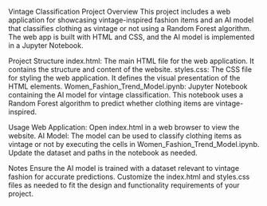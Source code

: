 Vintage Classification Project
Overview
This project includes a web application for showcasing vintage-inspired fashion items and an AI model that classifies clothing as vintage or not using a Random Forest algorithm. The web app is built with HTML and CSS, and the AI model is implemented in a Jupyter Notebook.

Project Structure
index.html: The main HTML file for the web application. It contains the structure and content of the website.
styles.css: The CSS file for styling the web application. It defines the visual presentation of the HTML elements.
Women_Fashion_Trend_Model.ipynb: Jupyter Notebook containing the AI model for vintage classification. This notebook uses a Random Forest algorithm to predict whether clothing items are vintage-inspired.

Usage
Web Application:
Open index.html in a web browser to view the website.
AI Model:
The model can be used to classify clothing items as vintage or not by executing the cells in Women_Fashion_Trend_Model.ipynb. Update the dataset and paths in the notebook as needed.

Notes
Ensure the AI model is trained with a dataset relevant to vintage fashion for accurate predictions.
Customize the index.html and styles.css files as needed to fit the design and functionality requirements of your project.
